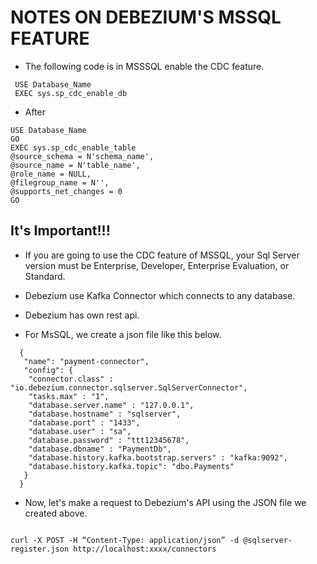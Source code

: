 # NOTES ON DEBEZIUM'S MSSQL FEATURE

- The following code is in MSSSQL enable the CDC feature.
```
 USE Database_Name
 EXEC sys.sp_cdc_enable_db
```
- After
```
USE Database_Name
GO
EXEC sys.sp_cdc_enable_table 
@source_schema = N'schema_name', 
@source_name = N'table_name', 
@role_name = NULL, 
@filegroup_name = N'', 
@supports_net_changes = 0 
GO
```

## It's Important!!!  
- If you are going to use the CDC feature of MSSQL, your Sql Server version must be Enterprise, Developer, Enterprise Evaluation, or Standard.

- Debezium use Kafka Connector which connects to any database.
- Debezium has own rest api.
- For MsSQL, we create a json file like this below.
```
  {
   "name": "payment-connector",
   "config": {
    "connector.class" : "io.debezium.connector.sqlserver.SqlServerConnector",
    "tasks.max" : "1",
    "database.server.name" : "127.0.0.1",
    "database.hostname" : "sqlserver",
    "database.port" : "1433",
    "database.user" : "sa",
    "database.password" : "ttt12345678",
    "database.dbname" : "PaymentDb",
    "database.history.kafka.bootstrap.servers" : "kafka:9092",
    "database.history.kafka.topic": "dbo.Payments"
   }
  }
```
- Now, let's make a request to Debezium's API using the JSON file we created above.
<code>
curl -X POST -H “Content-Type: application/json” -d @sqlserver-register.json http://localhost:xxxx/connectors
</code>
